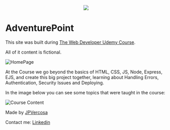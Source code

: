 <p align="center">
  <img src="https://user-images.githubusercontent.com/27090431/154109646-150e818a-0b3c-488e-88ac-8cf707d991bb.png" />
</p>

# AdventurePoint

This site was built during [The Web Developer Udemy Course](https://www.udemy.com/course/the-web-developer-bootcamp/).

All of it content is fictional.

![HomePage](https://user-images.githubusercontent.com/27090431/154109173-3bc13f9c-5b32-488e-ab85-f70046187de2.png)


At the Course we go beyond the basics of HTML, CSS, JS, Node, Express, EJS, and create this big project together, learning about Handling Errors, Authentication, Security Issues and Deploying.

In the image below you can see some topics that were taught in the course:

![Course Content](https://user-images.githubusercontent.com/27090431/154109011-58283ee5-1931-46b5-81e5-ddb67b7e65cf.png)

Made by [JPVercosa](https://github.com/JPVercosa) 

Contact me:
[Linkedin](https://linkedin.com/in/jpvercosa)


